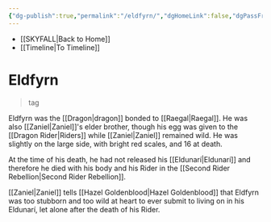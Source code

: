 ```yaml
---
{"dg-publish":true,"permalink":"/eldfyrn/","dgHomeLink":false,"dgPassFrontmatter":false}
---
```


- [[SKYFALL|Back to Home]]
- [[Timeline|To Timeline]]

# Eldfyrn
>tag

Eldfyrn was the [[Dragon|dragon]] bonded to [[Raegal|Raegal]]. He was also [[Zaniel|Zaniel]]'s elder brother, though his egg was given to the [[Dragon Rider|Riders]] while [[Zaniel|Zaniel]] remained wild. He was slightly on the large side, with bright red scales, and 16 at death.

At the time of his death, he had not released his [[Eldunarí|Eldunarí]] and therefore he died with his body and his Rider in the [[Second Rider Rebellion|Second Rider Rebellion]]. 

[[Zaniel|Zaniel]] tells [[Hazel Goldenblood|Hazel Goldenblood]] that Eldfyrn was too stubborn and too wild at heart to ever submit to living on in his Eldunarí, let alone after the death of his Rider. 
